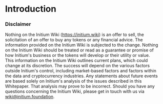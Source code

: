 # Introduction





### Disclaimer

Nothing on the Initium Wiki (https://initium.wiki) is an offer to sell, the solicitation of an offer to buy any tokens or any financial advice. The information provided on the Initium Wiki is subjected to the change. Nothing on the Initium Wiki should be treated or read as a guarantee or promise of how Initium's business or the tokens will develop or their utility or value. This information on the Initium Wiki outlines current plans, which could change at its discretion. The success will depend on the various factors outside Initium's control, including market-based factors and factors within the data and cryptocurrency industries. Any statements about future events are based solely on Initium's analysis of the issues described in this Whitepaper. That analysis may prove to be incorrect. Should you have any questions concerning the Initium Wiki, please get in touch with us via wiki@initium.foundation.
